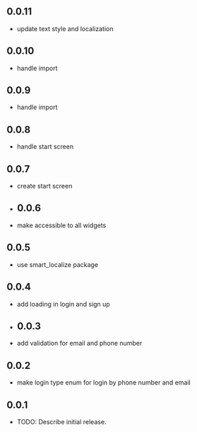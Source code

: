 ## 0.0.11

* update text style and localization

## 0.0.10

* handle import

## 0.0.9

* handle import

## 0.0.8

* handle start screen

## 0.0.7

* create start screen
* ## 0.0.6
* make accessible to all widgets

## 0.0.5

* use smart_localize package

## 0.0.4

* add loading in login and sign up
* ## 0.0.3
* add validation for email and phone number

## 0.0.2

* make login type enum for login by phone number and email

## 0.0.1

* TODO: Describe initial release.
